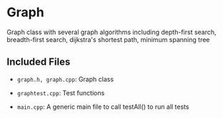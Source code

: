 # Graph

Graph class with several graph algorithms including depth-first search, 
breadth-first search, dijkstra's shortest path, minimum spanning tree


## Included Files

- `graph.h, graph.cpp`: Graph class

- `graphtest.cpp`: Test functions

- `main.cpp`: A generic main file to call testAll() to run all tests
 